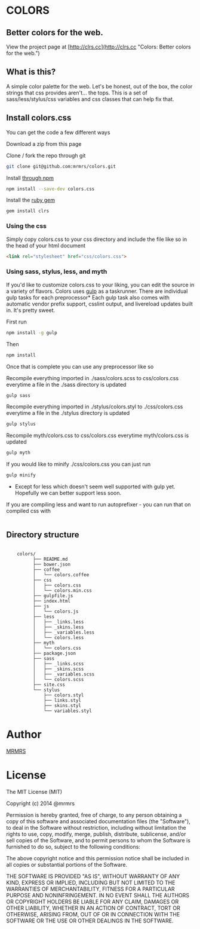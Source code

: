# COLORS

## Better colors for the web.

View the project page at [http://clrs.cc](http://clrs.cc "Colors: Better colors for the web.")

## What is this?

A simple color palette for the web. Let's be honest, out of the box, the color strings that css provides aren't... the tops.
This is a set of sass/less/stylus/css variables and css classes that can help fix that.

## Install colors.css

You can get the code a few different ways

Download a zip from this page

Clone / fork the repo through git
```bash
git clone git@github.com:mrmrs/colors.git
```

Install [through npm](https://www.npmjs.org/package/colors.css)
```bash
npm install --save-dev colors.css
```

Install the [ruby gem](http://rubygems.org/gems/clrs)
```
gem install clrs
```

### Using the css
Simply copy colors.css to your css directory and include the file like so in the head of your html document

```html
<link rel="stylesheet" href="css/colors.css">
```

### Using sass, stylus, less, and myth

If you'd like to customize colors.css to your liking, you can edit the source in a variety of flavors.
Colors uses [gulp](http://gulpjs.com "GulpJs - A sweet js taskrunner") as a taskrunner.
There are individual gulp tasks for each preprocessor*
Each gulp task also comes with automatic vendor prefix support, csslint output, and livereload updates
built in.
It's pretty sweet.

First run

```bash
npm install -g gulp
```

Then

```bash
npm install
```

Once that is complete you can use any preprocessor like so

Recompile everything imported in ./sass/colors.scss to css/colors.css
everytime a file in the ./sass directory is updated
```bash
gulp sass
```

Recompile everything imported in ./stylus/colors.styl to ./css/colors.css
everytime a file in the ./stylus directory is updated
```bash
gulp stylus
```

Recompile myth/colors.css to css/colors.css everytime myth/colors.css is updated
```bash
gulp myth
```

If you would like to minify ./css/colors.css you can just run
```bash
gulp minify
```

* Except for less which doesn't seem well supported with gulp yet. Hopefully we can
better support less soon.

If you are compiling less and want to run autoprefixer - you can run that on compiled css with
```
```

## Directory structure
```

    colors/
          ├── README.md
          ├── bower.json
          ├── coffee
          │   └── colors.coffee
          ├── css
          │   ├── colors.css
          │   └── colors.min.css
          ├── gulpfile.js
          ├── index.html
          ├── js
          │   └── colors.js
          ├── less
          │   ├── _links.less
          │   ├── _skins.less
          │   ├── _variables.less
          │   └── colors.less
          ├── myth
          │   └── colors.css
          ├── package.json
          ├── sass
          │   ├── _links.scss
          │   ├── _skins.scss
          │   ├── _variables.scss
          │   └── colors.scss
          ├── site.css
          └── stylus
              ├── colors.styl
              ├── links.styl
              ├── skins.styl
              └── variables.styl

```

# Author
[MRMRS](http://mrmrs.cc "Adam Morse - Designer + Developer in SF")


# License

The MIT License (MIT)

Copyright (c) 2014 @mrmrs

Permission is hereby granted, free of charge, to any person obtaining a copy
of this software and associated documentation files (the "Software"), to deal
in the Software without restriction, including without limitation the rights
to use, copy, modify, merge, publish, distribute, sublicense, and/or sell
copies of the Software, and to permit persons to whom the Software is
furnished to do so, subject to the following conditions:

The above copyright notice and this permission notice shall be included in
all copies or substantial portions of the Software.

THE SOFTWARE IS PROVIDED "AS IS", WITHOUT WARRANTY OF ANY KIND, EXPRESS OR
IMPLIED, INCLUDING BUT NOT LIMITED TO THE WARRANTIES OF MERCHANTABILITY,
FITNESS FOR A PARTICULAR PURPOSE AND NONINFRINGEMENT. IN NO EVENT SHALL THE
AUTHORS OR COPYRIGHT HOLDERS BE LIABLE FOR ANY CLAIM, DAMAGES OR OTHER
LIABILITY, WHETHER IN AN ACTION OF CONTRACT, TORT OR OTHERWISE, ARISING FROM,
OUT OF OR IN CONNECTION WITH THE SOFTWARE OR THE USE OR OTHER DEALINGS IN
THE SOFTWARE.

